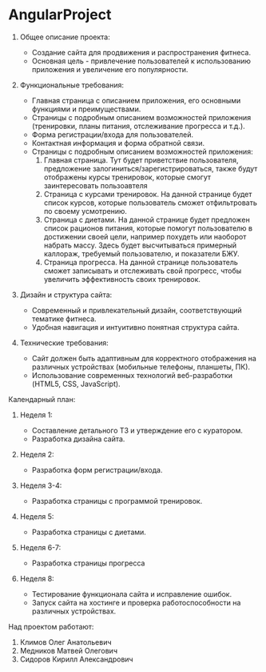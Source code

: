 # AngularProject

1. Общее описание проекта:
   - Создание сайта для продвижения и распространения фитнеса.
   - Основная цель - привлечение пользователей к использованию приложения и увеличение его популярности.
   
2. Функциональные требования:
   - Главная страница с описанием приложения, его основными функциями и преимуществами.
   - Страницы с подробным описанием возможностей приложения (тренировки, планы питания, отслеживание прогресса и т.д.).
   - Форма регистрации/входа для пользователей.
   - Контактная информация и форма обратной связи.
   - Страницы с подробным описанием возможностей приложения: 
      1) Главная страница. Тут будет приветствие пользователя, предложение залогиниться/зарегистрироваться, также будут отображены курсы тренировок, которые смогут заинтересовать пользоавтеля
      2) Страница с курсами тренировок. На данной странице будет список курсов, которые пользователь сможет отфильтровать по своему усмотрению.
      3) Страница с диетами. На данной странице будет предложен список рационов питания, которые помогут пользователю в достижении своей цели, например похудеть или наоборот набрать массу. Здесь будет высчитываться примерный каллораж, требуемый пользователю, и показатели БЖУ.
      4) Страница прогресса. На данной странице пользователь сможет записывать и отслеживать свой прогресс, чтобы увеличить эффективность своих тренировок.   

3. Дизайн и структура сайта:
   - Современный и привлекательный дизайн, соответствующий тематике фитнеса.
   - Удобная навигация и интуитивно понятная структура сайта.
   
4. Технические требования:
   - Сайт должен быть адаптивным для корректного отображения на различных устройствах (мобильные телефоны, планшеты, ПК).
   - Использование современных технологий веб-разработки (HTML5, CSS, JavaScript).
   
Календарный план:

1. Неделя 1:
   - Составление детального ТЗ и утверждение его с куратором.
   - Разработка дизайна сайта.
   
2. Неделя 2:
   - Разработка форм регистрации/входа.

3. Неделя 3-4:
   - Разработка страницы с программой тренировок.

4. Неделя 5:
   - Разработка страницы с диетами.

5. Неделя 6-7:
   - Разработка страницы прогресса
   
3. Неделя 8:
   - Тестирование функционала сайта и исправление ошибок.
   - Запуск сайта на хостинге и проверка работоспособности на различных устройствах.
   

Над проектом работают:
1. Климов Олег Анатольевич
2. Медников Матвей Олегович
3. Сидоров Кирилл Александрович